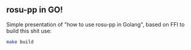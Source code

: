rosu-pp in GO!
---
Simple presentation of "how to use rosu-pp in Golang", based on FFI
to build this shit use:
```bash
make build
```